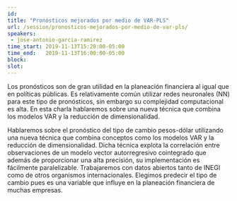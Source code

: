 ```yaml
---
id: 
title: "Pronósticos mejorados por medio de VAR-PLS"
url: /session/pronosticos-mejorados-por-medio-de-var-pls/
speakers:
 - jose-antonio-garcia-ramirez
time_start: 2019-11-13T15:20:00-05:00
time_end:   2019-11-13T16:00:00-05:00
block: 
slot: 
---
```


Los pronósticos son de gran utilidad en la planeación financiera al igual que en políticas públicas. Es relativamente común utilizar redes neuronales (NN) para este tipo de pronósticos, sin embargo su complejidad computacional es alta. En esta charla hablaremos sobre una nueva técnica que combina los modelos VAR y la reducción de dimensionalidad.

Hablaremos sobre el pronóstico del tipo de cambio pesos-dólar utilizando una nueva técnica que combina conceptos como los modelos VAR y la reducción de dimensionalidad. Dicha técnica explota la correlación entre observaciones de un modelo vector autorregresivo cointegrado que además de proporcionar una alta precisión, su implementación es fácilmente paralelizable.
Trabajaremos con datos abiertos tanto de INEGI como de otros organismos internacionales. Elegimos predecir el tipo de cambio pues es una variable que influye en la planeación financiera de muchas empresas.